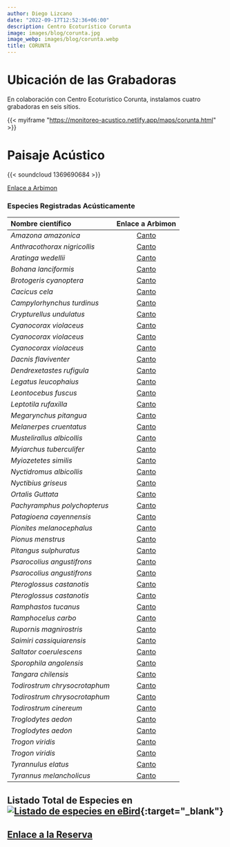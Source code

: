 ```yaml
---
author: Diego Lizcano
date: "2022-09-17T12:52:36+06:00"
description: Centro Ecoturístico Corunta
image: images/blog/corunta.jpg
image_webp: images/blog/corunta.webp
title: CORUNTA
---
```


# Ubicación de las Grabadoras



En colaboración con Centro Ecoturístico Corunta, instalamos cuatro grabadoras en seis sitios.

{{< myiframe "https://monitoreo-acustico.netlify.app/maps/corunta.html" >}}



# Paisaje Acústico

{{< soundcloud 1369690684 >}}



[Enlace a Arbimon](https://arbimon.rfcx.org/project/destinos-awake/visualizer/rec/39323349)



### Especies Registradas Acústicamente


|__Nombre científico__| Enlace a Arbimon|
| :---        |     :----:   |
|_Amazona amazonica_| [Canto](	https://arbimon.rfcx.org/project/destinos-awake/visualizer/rec/40632315?gain=25	) |
|_Anthracothorax nigricollis_| [Canto](	https://arbimon.rfcx.org/project/destinos-awake/visualizer/rec/40650550?gain=15	) |
|_Aratinga wedellii_| [Canto](	https://arbimon.rfcx.org/project/destinos-awake/visualizer/rec/40708843	) |
|_Bohana lanciformis_| [Canto](	https://arbimon.rfcx.org/project/destinos-awake/visualizer/rec/40676456?gain=25	) |
|_Brotogeris cyanoptera_| [Canto](	https://arbimon.rfcx.org/project/destinos-awake/visualizer/rec/40675270?gain=25	) |
|_Cacicus cela_| [Canto](	https://arbimon.rfcx.org/project/destinos-awake/visualizer/rec/39323336?gain=25	) |
|_Campylorhynchus turdinus_| [Canto](	https://arbimon.rfcx.org/project/destinos-awake/visualizer/rec/40708641?gain=20	) |
|_Crypturellus undulatus_| [Canto](	https://arbimon.rfcx.org/project/destinos-awake/visualizer/rec/40676982?gain=25	) |
|_Cyanocorax violaceus_| [Canto](	https://arbimon.rfcx.org/project/destinos-awake/visualizer/rec/39323375?gain=25	) |
|_Cyanocorax violaceus_| [Canto](	https://arbimon.rfcx.org/project/destinos-awake/visualizer/rec/40650550?gain=20	) |
|_Cyanocorax violaceus_| [Canto](	https://arbimon.rfcx.org/project/destinos-awake/visualizer/rec/40708634?gain=20	) |
|_Dacnis flaviventer_| [Canto](	https://arbimon.rfcx.org/project/destinos-awake/visualizer/rec/40685736?gain=30	) |
|_Dendrexetastes rufigula_| [Canto](	https://arbimon.rfcx.org/project/destinos-awake/visualizer/rec/39323348?gain=25	) |
|_Legatus leucophaius_| [Canto](	https://arbimon.rfcx.org/project/destinos-awake/visualizer/rec/40675003?gain=25	) |
|_Leontocebus fuscus_| [Canto](	https://arbimon.rfcx.org/project/destinos-awake/visualizer/rec/39323349?gain=25	) |
|_Leptotila rufaxilla_| [Canto](	https://arbimon.rfcx.org/project/destinos-awake/visualizer/rec/40675580?gain=25	) |
|_Megarynchus pitangua_| [Canto](	https://arbimon.rfcx.org/project/destinos-awake/visualizer/rec/40676938?gain=25	) |
|_Melanerpes cruentatus_| [Canto](	https://arbimon.rfcx.org/project/destinos-awake/visualizer/rec/40686648?gain=30	) |
|_Mustelirallus albicollis_| [Canto](	https://arbimon.rfcx.org/project/destinos-awake/visualizer/rec/40687308?gain=30	) |
|_Myiarchus tuberculifer_| [Canto](	https://arbimon.rfcx.org/project/destinos-awake/visualizer/rec/40650482?gain=20	) |
|_Myiozetetes similis_| [Canto](	https://arbimon.rfcx.org/project/destinos-awake/visualizer/rec/40676998?gain=25	) |
|_Nyctidromus albicollis_| [Canto](	https://arbimon.rfcx.org/project/destinos-awake/visualizer/rec/40642120	) |
|_Nyctibius griseus_| [Canto](	https://arbimon.rfcx.org/project/destinos-awake/visualizer/rec/40632466?gain=25	) |
|_Ortalis Guttata_| [Canto](	https://arbimon.rfcx.org/project/destinos-awake/visualizer/rec/39323354?gain=25	) |
|_Pachyramphus polychopterus_| [Canto](	https://arbimon.rfcx.org/project/destinos-awake/visualizer/rec/40675349?gain=25	) |
|_Patagioena cayennensis_| [Canto](	https://arbimon.rfcx.org/project/destinos-awake/visualizer/rec/40685818?gain=25	) |
|_Pionites melanocephalus_| [Canto](	https://arbimon.rfcx.org/project/destinos-awake/visualizer/rec/40685826/?gain=30	) |
|_Pionus menstrus_| [Canto](	https://arbimon.rfcx.org/project/destinos-awake/visualizer/rec/40632332?gain=25	) |
|_Pitangus sulphuratus_| [Canto](	https://arbimon.rfcx.org/project/destinos-awake/visualizer/rec/40685643?gain=25	) |
|_Psarocolius angustifrons_| [Canto](	https://arbimon.rfcx.org/project/destinos-awake/visualizer/rec/39323337?gain=25	) |
|_Psarocolius angustifrons_| [Canto](	https://arbimon.rfcx.org/project/destinos-awake/visualizer/rec/40690264?gain=20	) |
|_Pteroglossus castanotis_| [Canto](	https://arbimon.rfcx.org/project/destinos-awake/visualizer/rec/40689909?gain=20	) |
|_Pteroglossus castanotis_| [Canto](	https://arbimon.rfcx.org/project/destinos-awake/visualizer/rec/39323349?gain=25	) |
|_Ramphastos tucanus_| [Canto](	https://arbimon.rfcx.org/project/destinos-awake/visualizer/rec/40633678?gain=30	) |
|_Ramphocelus carbo_| [Canto](	https://arbimon.rfcx.org/project/destinos-awake/visualizer/rec/40687008?gain=30	) |
|_Rupornis magnirostris_| [Canto](	https://arbimon.rfcx.org/project/destinos-awake/visualizer/rec/40631997/?gain=25	) |
|_Saimiri cassiquiarensis_| [Canto](	https://arbimon.rfcx.org/project/destinos-awake/visualizer/rec/39323337?gain=25	) |
|_Saltator coerulescens_| [Canto](	https://arbimon.rfcx.org/project/destinos-awake/visualizer/rec/40632158?gain=30	) |
|_Sporophila angolensis_| [Canto](	https://arbimon.rfcx.org/project/destinos-awake/visualizer/rec/40676964?gain=25	) |
|_Tangara chilensis_| [Canto](	https://arbimon.rfcx.org/project/destinos-awake/visualizer/rec/40675103?gain=25	) |
|_Todirostrum chrysocrotaphum_| [Canto](	https://arbimon.rfcx.org/project/destinos-awake/visualizer/rec/40686990/?gain=30	) |
|_Todirostrum chrysocrotaphum_| [Canto](	https://arbimon.rfcx.org/project/destinos-awake/visualizer/rec/40708588?gain=20	) |
|_Todirostrum cinereum_| [Canto](	https://arbimon.rfcx.org/project/destinos-awake/visualizer/rec/39323340?gain=25	) |
|_Troglodytes aedon_| [Canto](	https://arbimon.rfcx.org/project/destinos-awake/visualizer/rec/40650351?gain=20	) |
|_Troglodytes aedon_| [Canto](	https://arbimon.rfcx.org/project/destinos-awake/visualizer/rec/40651001?gain=20	) |
|_Trogon viridis_| [Canto](	https://arbimon.rfcx.org/project/destinos-awake/visualizer/rec/39323334?gain=25	) |
|_Trogon viridis_| [Canto](	https://arbimon.rfcx.org/project/destinos-awake/visualizer/rec/40690193?gain=20	) |
|_Tyrannulus elatus_| [Canto](	https://arbimon.rfcx.org/project/destinos-awake/visualizer/rec/40686990?gain=25	) |
|_Tyrannus melancholicus_| [Canto](	https://arbimon.rfcx.org/project/destinos-awake/visualizer/rec/40686765?gain=30	) |





## Listado Total de Especies en[![Listado de especies en eBird](/images/blog/Logo_ebird.png "CEMTUR")](https://ebird.org/colombia/checklist/S121284562){:target="_blank"}



## [Enlace a la Reserva](https://www.facebook.com/CoruntaOrito/)




